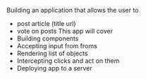 Building an application that allows the user to 
- post article (title url)
- vote on posts
This app will cover 
- Building components
- Accepting input from froms
- Rendering list of objects
- Intercepting clicks and act on them
- Deploying app to a server
